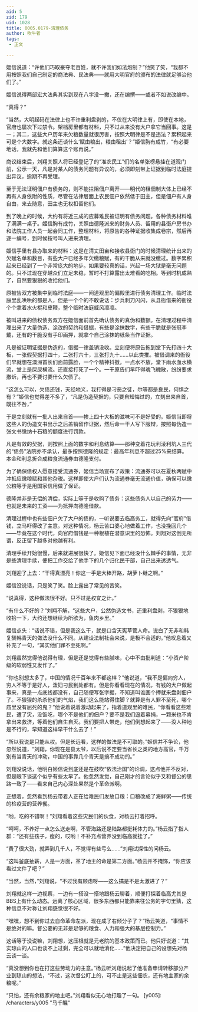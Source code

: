 ```yaml
---
aid: 5
zid: 179
uid: 1028
title: 0005.0179-清理债务
author: 吹牛者
tags: 
 - 正文

---
```




  姬信说道：“许他们巧取豪夺老百姓，就不许我们如法炮制？”他笑了笑，“我都不用按照我们自己制定的商法典、民法典——就用大明官府的颁布的法律就足够治他们了。”

  姬信说得两部宏大法典其实到现在八字没一撇，还在编撰——或者不如说改编中。

  “真得？”

  “当然，大明起码在法律上也不许重利盘剥的，不仅在大明律上有，即使在本地，官府也屡次下过禁令。架档房里都有材料，只不过从来没有大户拿它当回事。这是一；其二，这些大户历年来欠粮数量就很厉害，按照大明律是不是违法？累积起来可是个大数字。就这条还谈什么‘赋由粮出，粮由租出’？”姬信胸有成竹，“有必要地话，我就先和他们算算这个账再说。”

  商议结束后，刘翔关照人将已经登记了的“准农民工”们的名单张榜悬挂在道观门前，公示一天，凡是对某人的债务问题有异议的，必须即刻带上证据到临时法庭提出异议，逾期不再受理。

  至于无法证明佃户有债务的，则不能拦阻佃户离开——明代的租佃制大体上已经不再有人身依附的性质，尽管在法律层面上农民佃户依然低于田主，但是佃户有人身自由，来去随意，田主也无权扣留他们。

  到了晚上的时候，大约有将近三成的应募难民被证明有债务问题。各种债务材料堆了满满一桌子。姬信胸有成竹，关照由德隆派来的财务人员、留用的县衙户房书办和法院工作人员一起会同工作，整理材料，将原告的各种证据收集成卷宗，然后再逐一编号，到时候按号叫人进来清理。

  姬信手里有县办取来的材料：这是在清丈田亩和接收县衙门的时候清理统计出来的欠赋名单和数目，有些大户已经多年欠缴粮赋，有的干脆从来就没缴过。数字累积起来已经到了一个非常庞大的地步。如果要较真的话，兴起一场大狱是毫无问题的。只不过现在穿越众们立足未稳，暂时不打算露出太难看的吃相。等到时机成熟了，自然要狠狠的收拾他们。

  原被告双方被集中到临时法庭——一间道观里的偏殿里进行债务清理工作。临时法庭里乱哄哄的都是人，但是一个个的不敢说话：步兵刺刀闪闪，从县衙借来的衙役个个拿着水火棍和皮鞭，整个临时法庭威风凛凛。

  被叫进来的债权债务双方在姬信面前首先确认债务的真伪和数额。在清理过程中清理出来了大量伪造、涂改的契约和借据，有些是涂抹数字，有些干脆就是张冠李戴，还有的干脆没有手印画押，就拿个自己涂抹的纸条当作证据。

  凡是被证明证据是伪造的，借据一律盖销没收。立刻便将原告拖到堂下先打四十大板，一张假契据打四十，二张打六十，三张打九十……以此类推。被借调来的衙役们早就想在澳洲首长们面前露脸，一个个精神抖擞，一点水不放，堂下雨水血水横流，堂上是屎尿横流。还直接打死了一个。一干原告们早吓得魂飞魄散，纷纷要求撤诉，再也不要讨要什么欠债了。

  “这怎么可以，欠债还钱，天经地义，我打得是刁恶之徒，尔等都是良民，何惧之有？”姬信也觉得差不多了，“凡是伪造契据的，只要自知悔过的，立刻出来自首，既往不咎，”

  于是立刻就有一批人出来自首——挨上四十大板的滋味可不是好受的。姬信当即将这些人的伪造文书出示之后盖销留作证据，然后命一干人写下服辩，按照每伪造一张文书缴纳十石粮的额度进行罚款。

  凡是有效的契据，则按照上面的数字和利息结算——那种变着花玩利滚利坑人三代的“债务”法院亦不承认，最多按照德隆的规定：最高年利息不超过25%来结算。本金和利息折合成粮食流通券由德隆支付。

  为了确保债权人愿意接受流通券，姬信当场宣布了政策：流通券可以在夏秋两赋中冲抵应缴粮赋和其他杂税。这样即使大户们认为流通券毫无流通价值，确保可以缴公粮等于是用国家信用做了保证。

  德隆并非是无偿的清偿，实际上等于是收购了债务：这些债务人以自己的劳力——也就是未来的工资——为抵押向德隆借款。

  清理过程中也有些佃户欠了大户的债的，一听说要去临高务工，就得先向“官府”借钱，立马吓得改了主意。对这种情况，杨云苦口婆心地做着工作，也没挽回几个——毕竟在这个时代，向官府借钱是一种根植在潜意识里的恐怖。刘翔对这倒无所谓，反正留下越多对他越有利。

  清理手续开始很慢，后来就进展很快了。姬信见下面已经没什么棘手的事情，无非是些清理手续，便把工作交给了他手下的几个归化民干部，自己出来透透气。

  刘翔迎了上去：“干得真漂亮！你这一手是大棒开路，胡萝卜继之啊。”

  姬信没说话，只是笑了笑。脸上露出了常见的苦笑。

  “说真得，这种做法很不好。只不过是权宜之计。”

  “有什么不好的？”刘翔不解，“这些大户，公然伪造文书，还重利盘剥，不狠狠地收拾一下，大约还想继续为所欲为，鱼肉乡里。”

  姬信点头：“话说不错，但是我这么干，就是口含天宪草菅人命。说白了无非和韩复榘韩青天的做法没什么不同。从建设法制社会来说，是极不合适的。”他叹息着又补充了一句，“其实他们罪不至死啊。”

  刘翔虽然觉得他说得有理，但是还是觉得有些腻味，心中不由批判道：“小资产阶级的软弱性又发作了。”

  “你也别想太多了，中国的情况千百年来不都这样？”他说道，“我不是偏向穷人，穷人不等于是好人，泼妇刁民到处都有。但是你看看现在的情况，有钱的大户做起事来，真是一点底线都没有，自己随便写张字据，不知道叫谁画个押就来盘剥佃户了。不狠狠的杀杀他们的气焰，我们这么能站得住脚？就算是有人罪不至死，哪个庙里没有屈死的鬼？”他说着说着激动起来了，指着道观里的难民，“你看看这些难民，遭了灾，没饭吃，哪个不是他们的佃户？要不是我们逼着募捐，一颗米也不肯拿出来救济，等着他们自生自灭。我们要把人带走，他们倒想起来了——没人种地是不行的，早知道这样早干什么去了！”

  “所以我说是只能从权。但是长远看，这样的做法是不可取的。”姬信并不争论，他忽然说道，“刘翔，你现在是县太爷，以后说不定要当省长之类的地方高官，千万别有当青天的冲动，中国的事靠几个青天是搞不成功的。”

  刘翔没说话，他明白姬信说到底还是在鼓吹“依法治国”的论调，这点他并不反对，但是眼下谈这个似乎有些太早了。他忽然发觉，自己刚才的言论似乎又和督公的思路一致了——看来自己内心深处果然是个革命派啊。

  正想着，忽然看到杨云带着人正在给难民们发放口粮：口粮改成了海鲜粥——传统的检疫营的营养餐。

  “哟，吃的不错啊！”刘翔看着这些灾民们的伙食，对杨云打着招呼。

  “呵呵，不养好一点怎么送走啊，不管海路还是陆路都挺耗体力的。”杨云指了指人群：“还有些孩子，瘦的，哎哟！不补充点营养没到临高就挂了。”

  “费了很大劲，就弄到几千人，不觉得有些亏么……”刘翔试探性的问杨云。

  “这叫釜底抽薪，人是一方面，革了地主的命是第二方面。”杨云并不掩饰，“你应该看过文件了吧？”

  “当然，当然，”刘翔说，“不过我有顾虑呀——这么搞是不是太激进了？”

  刘翔就这样一边视察，一边有一搭没一搭地跟杨云聊着，顺便打探着临高尤其是BBS上有什么动态。远离了核心区域，很多东西都只能靠来往公务的字句里猜，这种信息不对称让刘翔感觉很不好。

  “嘿嘿，想不到你过去自命革命左派，现在成了右倾分子了？”杨云笑道，“事情不是绝对的嘛。督公要的无非是足够的粮食、人力和强大的基层控制力。”

  这话等于没说嘛，刘翔想，这压根就是元老院的基本政策而已。他只好说道：“其实琼山的人口也谈不上过剩，完全可以就地消化……”他决定把自己的设想先对杨云谈一谈。

  “真没想到你也在打这些劳动力的主意。”杨云听刘翔说起了他准备申请转移部分产业到琼山的想法，“不过，这次督公盯上的，可不止是这些佃农，还有地主家的余粮呢。”

  “只怕，还有余粮家的地主吧。”刘翔看似无心地打趣了一句。
[y005]: /characters/y005 "马千瞩"



